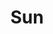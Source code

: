 ---
title: "Sun"

domain:
  grantedPower: |
    Once per day, you can perform a greater turning against undead in place of a regular turning. The greater turning is like a normal turning except that the undead creatures that would be turned are destroyed instead.
  spells: |
     1. Endure Elements
     1. Heat Metal
     1. Searing Light
     1. Fire Shield
     1. Flame Strike
     1. Fire Seeds
     1. Sunbeam
     1. Sunburst
     1. Prismatic Sphere
---